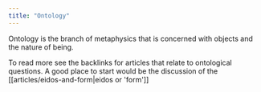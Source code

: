```yaml
---
title: "Ontology"
---
```

Ontology is the branch of metaphysics that is concerned with objects and the nature of being. 

To read more see the backlinks for articles that relate to ontological questions. A good place to start would be the discussion of the [[articles/eidos-and-form|eidos or 'form']]
